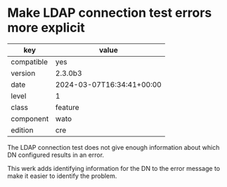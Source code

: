 [//]: # (werk v2)
# Make LDAP connection test errors more explicit

key        | value
---------- | ---
compatible | yes
version    | 2.3.0b3
date       | 2024-03-07T16:34:41+00:00
level      | 1
class      | feature
component  | wato
edition    | cre

The LDAP connection test does not give enough information
about which DN configured results in an error.

This werk adds identifying information for the DN to the
error message to make it easier to identify the problem.